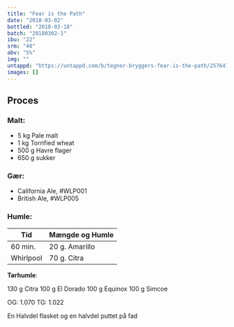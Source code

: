 ```yaml
---
title: "Fear is the Path"
date: "2018-03-02"
bottled: "2018-03-18"
batch: "20180302-1"
ibu: "22"
srm: "40"
abv: "5%"
img: ""
untappd: "https://untappd.com/b/tegner-bryggers-fear-is-the-path/2576478"
images: []
---
```


## Proces

### Malt:

* 5 kg Pale malt
* 1 kg Torrified wheat
* 500 g Havre flager
* 650 g sukker

### Gær:

* California Ale, #WLP001
* British Ale, #WLP005

### Humle:

| Tid       | Mængde og Humle |
| --------- | --------------- |
| 60 min.   | 20 g. Amarillo  |
| Whirlpool | 70 g. Citra     |

**Tørhumle**:

130 g Citra
100 g El Dorado
100 g Equinox
100 g Simcoe

OG: 1.070
TG: 1.022

En Halvdel flasket og en halvdel puttet på fad
